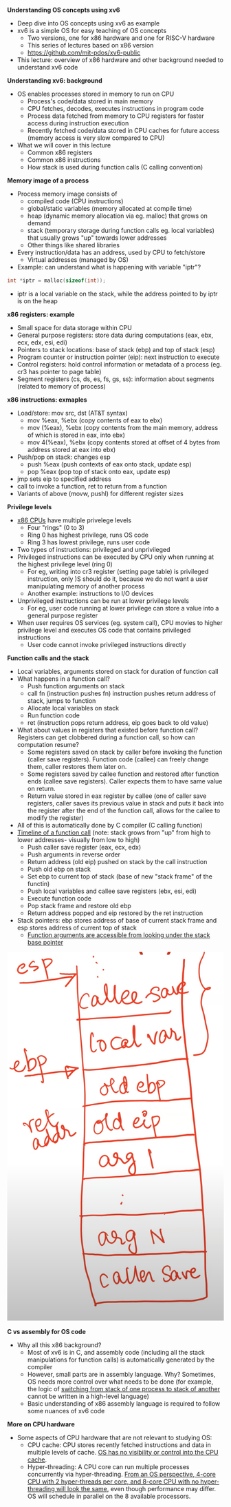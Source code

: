 **Understanding OS concepts using xv6**
- Deep dive into OS concepts using xv6 as example
- xv6 is a simple OS for easy teaching of OS concepts
    * Two versions, one for x86 hardware and one for RISC-V hardware
    * This series of lectures based on x86 version
    * https://github.com/mit-pdos/xv6-public
- This lecture: overview of x86 hardware and other background needed to understand xv6 code

**Understanding xv6: background**
- OS enables processes stored in memory to run on CPU
    * Process's code/data stored in main memory
    * CPU fetches, decodes, executes instructions in program code
    * Process data fetched from memory to CPU registers for faster access during instruction execution
    * Recently fetched code/data stored in CPU caches for future access (memory access is very slow compared to CPU)
- What we will cover in this lecture
    * Common x86 registers
    * Common x86 instructions
    * How stack is used during function calls (C calling convention)

**Memory image of a process**
- Process memory image consists of
    * compiled code (CPU instructions)
    * global/static variables (memory allocated at compile time)
    * heap (dynamic memory allocation via eg. malloc) that grows on demand
    * stack (temporary storage during function calls eg. local variables) that usually grows "up" towards lower addresses
    * Other things like shared libraries
- Every instruction/data has an address, used by CPU to fetch/store
    * Virtual addresses (managed by OS)
- Example: can understand what is happening with variable "iptr"?
```c
int *iptr = malloc(sizeof(int));
```
- iptr is a local variable on the stack, while the address pointed to by iptr is on the heap

**x86 registers: example**
- Small space for data storage within CPU
- General purpose registers: store data during computations (eax, ebx, ecx, edx, esi, edi)
- Pointers to stack locations: base of stack (ebp) and top of stack (esp)
- Program counter or instruction pointer (eip): next instruction to execute
- Control registers: hold control information or metadata of a process (eg. cr3 has pointer to page table)
- Segment registers (cs, ds, es, fs, gs, ss): information about segments (related to memory of process)

**x86 instructions: exmaples**
- Load/store: mov src, dst (AT&T syntax)
    * mov %eax, %ebx (copy contents of eax to ebx)
    * mov (%eax), %ebx (copy contents from the main memory, address of which is stored in eax, into ebx)
    * mov 4(%eax), %ebx (copy contents stored at offset of 4 bytes from address stored at eax into ebx)
- Push/pop on stack: changes esp
    * push %eax (push contexts of eax onto stack, update esp)
    * pop %eax (pop top of stack onto eax, update esp)
- jmp sets eip to specified address
- call to invoke a function, ret to return from a function
- Variants of above (movw, pushl) for different register sizes

**Privilege levels**
- <u>x86 CPUs</u> have multiple privelege levels
    * Four "rings" (0 to 3)
    * Ring 0 has highest privilege, runs OS code
    * Ring 3 has lowest privilege, runs user code
- Two types of instructions: privileged and unprivileged
- Privileged instructions can be executed by CPU only when running at the highest privilege level (ring 0)
    * For eg, writing into cr3 register (setting page table) is privileged instruction, only )S should do it, because we do not want a user manipulating memory of another process
    * Another example: instructions to I/O devices
- Unprivileged instructions can be run at lower privilege levels
    * For eg, user code running at lower privilege can store a value into a general purpose register
- When user requires OS services (eg. system call), CPU movies to higher privilege level and executes OS code that contains privileged instructions
    * User code cannot invoke privileged instructions directly

**Function calls and the stack**
- Local variables, arguments stored on stack for duration of function call
- What happens in a function call?
    * Push function arguments on stack
    * call fn (instruction pushes fn) instruction pushes return address of stack, jumps to function
    * Allocate local variables on stack
    * Run function code
    * ret (instruction pops return address, eip goes back to old value)
- What about values in registers that existed before function call? Registers can get clobbered during a function call, so how can computation resume?
    * Some registers saved on stack by caller before invoking the function (caller save registers). Function code (callee) can freely change them, caller restores them later on. 
    * Some registers saved by callee function and restored after function ends (callee save registers). Caller expects them to have same value on return. 
    * Return value stored in eax register by callee (one of caller save registers, caller saves its previous value in stack and puts it back into the register after the end of the function call, allows for the callee to modify the register)
- All of this is automatically done by C compiler (C calling function)
- <u>Timeline of a function call</u> (note: stack grows from "up" from high to lower addresses- visually from low to high)
    * Push caller save register (eax, ecx, edx)
    * Push arguments in reverse order
    * Return address (old eip) pushed on stack by the call instruction
    * Push old ebp on stack
    * Set ebp to current top of stack (base of new "stack frame" of the functin)
    * Push local variables and callee save registers (ebx, esi, edi)
    * Execute function code
    * Pop stack frame and restore old ebp
    * Return address popped and eip restored by the ret instruction
- Stack pointers: ebp stores address of base of current stack frame and esp stores address of current top of stack
    * <u>Function arguments are accessible from looking under the stack base pointer</u>
  
![](assets/function-calls-stack.png)

**C vs assembly for OS code**
- Why all this x86 background?
    * Most of xv6 is in C, and assembly code (including all the stack manipulations for function calls) is automatically generated by the compiler
    * However, small parts are in assembly language. Why? Sometimes, OS needs more control over what needs to be done (for example, the logic of <u>switching from stack of one process to stack of another</u> cannot be written in a high-level language)
    * Basic understanding of x86 assembly language is required to follow some nuances of xv6 code

**More on CPU hardware**
- Some aspects of CPU hardware that are not relevant to studying OS:
    * CPU cache: CPU stores recently fetched instructions and data in multiple levels of cache. <u>OS has no visibility or control into the CPU cache</u>.
    * Hyper-threading: A CPU core can run multiple processes concurrently via hyper-threading. <u>From an OS perspective, 4-core CPU with 2 hyper-threads per core, and 8-core CPU with no hyper-threading will look the same</u>, even though performance may differ. OS will schedule in parallel on the 8 available processors. 